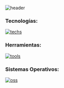 <!-- # Hello World! '\u{2665}' -->

![header](https://capsule-render.vercel.app/api?type=waving&height=200&color=155E95&text=Hello%20World!%20'\u{2665}'&section=header&reversal=true&textBg=false&fontColor=F2EFE7&fontSize=45&fontAlignY=39&animation=fadeIn)

### Tecnologías:
[![techs](https://skillicons.dev/icons?i=flutter,dart,firebase)](https://skillicons.dev)

### Herramientas:
[![tools](https://skillicons.dev/icons?i=git,github,figma)](https://skillicons.dev)

### Sistemas Operativos:
[![oss](https://skillicons.dev/icons?i=windows,linux)](https://skillicons.dev)
